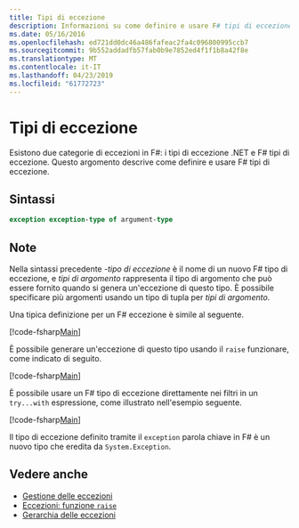 ```yaml
---
title: Tipi di eccezione
description: Informazioni su come definire e usare F# tipi di eccezione.
ms.date: 05/16/2016
ms.openlocfilehash: ed721dd0dc46a486fafeac2fa4c096800995ccb7
ms.sourcegitcommit: 9b552addadfb57fab0b9e7852ed4f1f1b8a42f8e
ms.translationtype: MT
ms.contentlocale: it-IT
ms.lasthandoff: 04/23/2019
ms.locfileid: "61772723"
---
```

# <a name="exception-types"></a>Tipi di eccezione

Esistono due categorie di eccezioni in F#: i tipi di eccezione .NET e F# tipi di eccezione. Questo argomento descrive come definire e usare F# tipi di eccezione.

## <a name="syntax"></a>Sintassi

```fsharp
exception exception-type of argument-type
```

## <a name="remarks"></a>Note

Nella sintassi precedente *-tipo di eccezione* è il nome di un nuovo F# tipo di eccezione, e *tipi di argomento* rappresenta il tipo di argomento che può essere fornito quando si genera un'eccezione di questo tipo. È possibile specificare più argomenti usando un tipo di tupla per *tipi di argomento*.

Una tipica definizione per un F# eccezione è simile al seguente.

[!code-fsharp[Main](../../../../samples/snippets/fsharp/lang-ref-2/snippet5501.fs)]

È possibile generare un'eccezione di questo tipo usando il `raise` funzionare, come indicato di seguito.

[!code-fsharp[Main](../../../../samples/snippets/fsharp/lang-ref-2/snippet5502.fs)]

È possibile usare un F# tipo di eccezione direttamente nei filtri in un `try...with` espressione, come illustrato nell'esempio seguente.

[!code-fsharp[Main](../../../../samples/snippets/fsharp/lang-ref-2/snippet5503.fs)]

Il tipo di eccezione definito tramite il `exception` parola chiave in F# è un nuovo tipo che eredita da `System.Exception`.

## <a name="see-also"></a>Vedere anche

- [Gestione delle eccezioni](index.md)
- [Eccezioni: funzione `raise`](the-raise-function.md)
- [Gerarchia delle eccezioni](https://msdn.microsoft.com/library/z4c5tckx.aspx)